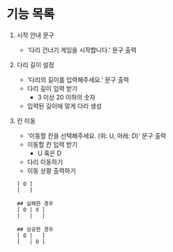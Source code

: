 # 기능 목록

1. 시작 안내 문구
    - '다리 건너기 게임을 시작합니다.' 문구 출력
2. 다리 길이 설정
    - '다리의 길이를 입력해주세요.' 문구 출력
    - 다리 길이 입력 받기
        - 3 이상 20 이하의 숫자
    - 입력된 길이에 맞게 다리 생성

3. 칸 이동
    - '이동할 칸을 선택해주세요. (위: U, 아래: D)' 문구 출력
    - 이동할 칸 입력 받기
        - U 혹은 D
    - 다리 이동하기
    - 이동 상황 출력하기
     ```
     [ O ]
     [   ]
       
    ## 실패한 경우
    [ O | X ]
    [   |   ]
       
    ## 성공한 경우
    [ O |   ]
    [   | O ]
     ```

